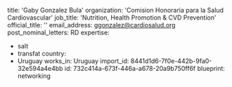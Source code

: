 title: 'Gaby Gonzalez Bula'
organization: 'Comision Honoraria para la Salud Cardiovascular'
job_title: 'Nutrition, Health Promotion  & CVD Prevention'
official_title: ''
email_address: ggonzalez@cardiosalud.org
post_nominal_letters: RD
expertise:
  - salt
  - transfat
country:
  - Uruguay
works_in: Uruguay
import_id: 8441d1d6-7f0e-442b-9fa0-32e594a4e4bb
id: 732c414a-673f-446a-a678-20a9b750ff6f
blueprint: networking
